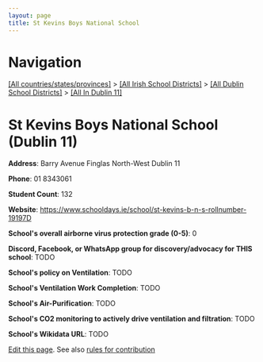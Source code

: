 ```yaml
---
layout: page
title: St Kevins Boys National School
---
```

# Navigation

[[All countries/states/provinces]](../../../..) > [[All Irish School Districts]](../../..) > [[All Dublin School Districts]](../..) > [[All In Dublin 11]](..)

# St Kevins Boys National School (Dublin 11)

**Address**: Barry Avenue Finglas North-West Dublin 11

**Phone**: 01 8343061

**Student Count**: 132

**Website**: <https://www.schooldays.ie/school/st-kevins-b-n-s-rollnumber-19197D>

**School's overall airborne virus protection grade (0-5)**: 0

**Discord, Facebook, or WhatsApp group for discovery/advocacy for THIS school**: TODO

**School's policy on Ventilation**: TODO

**School's Ventilation Work Completion**: TODO

**School's Air-Purification**: TODO

**School's CO2 monitoring to actively drive ventilation and filtration**: TODO

**School's Wikidata URL**: TODO


[Edit this page](https://github.com/ventilate-schools/Ireland/edit/main/./Dublin_11/St_Kevins_Boys_National_School.md). See also [rules for contribution](../../../contribution-rules/)